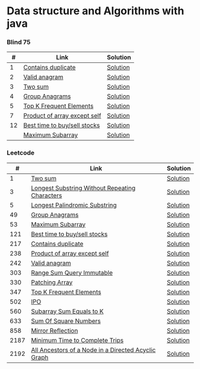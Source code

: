 # Data structure and Algorithms with java

### Blind 75

| #  | Link                                                                                          | Solution                                                                                                                                              |
|----|-----------------------------------------------------------------------------------------------|-------------------------------------------------------------------------------------------------------------------------------------------------------|
| 1  | [Contains duplicate](https://leetcode.com/problems/contains-duplicate)                        | [Solution](https://github.com/cbsingh1/DataStructureWithJava/blob/main/src/main/java/com/cbsingh/leetcode/LeetCode217_ContainsDuplicate.java)         |
| 2  | [Valid anagram](https://leetcode.com/problems/valid-anagram)                                  | [Solution](https://github.com/cbsingh1/DataStructureWithJava/blob/main/src/main/java/com/cbsingh/leetcode/Leetcode242_ValidAnagram.java)              |
| 3  | [Two sum](https://leetcode.com/problems/two-sum)                                              | [Solution](https://github.com/cbsingh1/DataStructureWithJava/blob/main/src/main/java/com/cbsingh/leetcode/Leetcode1_TwoSum.java)                      |
| 4  | [Group Anagrams](https://leetcode.com/problems/group-anagrams)                                | [Solution](https://github.com/cbsingh1/DataStructureWithJava/blob/main/src/main/java/com/cbsingh/leetcode/Leetcode49_GroupAnagrams.java)              |
| 5  | [Top K Frequent Elements](https://leetcode.com/problems/top-k-frequent-elements)              | [Solution](https://github.com/cbsingh1/DataStructureWithJava/blob/main/src/main/java/com/cbsingh/leetcode/Leetcode347_TopKFrequentElements.java)      |
| 7  | [Product of array except self](https://leetcode.com/problems/product-of-array-except-self)    | [Solution](https://github.com/cbsingh1/DataStructureWithJava/blob/main/src/main/java/com/cbsingh/leetcode/Leetcode238_ProductOfArrayExceptSelf.java)  |
| 12 | [Best time to buy/sell stocks](https://leetcode.com/problems/best-time-to-buy-and-sell-stock) | [Solution](https://github.com/cbsingh1/DataStructureWithJava/blob/main/src/main/java/com/cbsingh/leetcode/LeetCode121_BestTimeToBuyAndSellStock.java) |
|    | [Maximum Subarray](https://leetcode.com/problems/maximum-subarray)                            | [Solution](https://github.com/cbsingh1/DataStructureWithJava/blob/main/src/main/java/com/cbsingh/leetcode/LeetCode53_MaxSubArray.java)                |


### Leetcode

| #    | Link                                                                                                                                     | Solution                                                                                                                                                        |
|------|------------------------------------------------------------------------------------------------------------------------------------------|-----------------------------------------------------------------------------------------------------------------------------------------------------------------|
| 1    | [Two sum](https://leetcode.com/problems/two-sum)                                                                                         | [Solution](https://github.com/cbsingh1/DataStructureWithJava/blob/main/src/main/java/com/cbsingh/leetcode/Leetcode1_TwoSum.java)                                |
| 3    | [Longest Substring Without Repeating Characters](https://leetcode.com/problems/longest-substring-without-repeating-characters)           | [Solution](https://github.com/cbsingh1/DataStructureWithJava/blob/main/src/main/java/com/cbsingh/leetcode/LeetCode3_LongestSubstringWithoutRepeatingChars.java) |
| 5    | [Longest Palindromic Substring](https://leetcode.com/problems/longest-palindromic-substring)                                             | [Solution](https://github.com/cbsingh1/DataStructureWithJava/blob/main/src/main/java/com/cbsingh/leetcode/LeetCode5_LongestPalindromicSubstring.java)           |
| 49   | [Group Anagrams](https://leetcode.com/problems/group-anagrams)                                                                           | [Solution](https://github.com/cbsingh1/DataStructureWithJava/blob/main/src/main/java/com/cbsingh/leetcode/Leetcode49_GroupAnagrams.java)                        |
| 53   | [Maximum Subarray](https://leetcode.com/problems/maximum-subarray)                                                                       | [Solution](https://github.com/cbsingh1/DataStructureWithJava/blob/main/src/main/java/com/cbsingh/leetcode/LeetCode53_MaxSubArray.java)                          |
| 121  | [Best time to buy/sell stocks](https://leetcode.com/problems/best-time-to-buy-and-sell-stock)                                            | [Solution](https://github.com/cbsingh1/DataStructureWithJava/blob/main/src/main/java/com/cbsingh/leetcode/LeetCode121_BestTimeToBuyAndSellStock.java)           |
| 217  | [Contains duplicate](https://leetcode.com/problems/contains-duplicate)                                                                   | [Solution](https://github.com/cbsingh1/DataStructureWithJava/blob/main/src/main/java/com/cbsingh/leetcode/LeetCode217_ContainsDuplicate.java)                   |
| 238  | [Product of array except self](https://leetcode.com/problems/product-of-array-except-self)                                               | [Solution](https://github.com/cbsingh1/DataStructureWithJava/blob/main/src/main/java/com/cbsingh/leetcode/Leetcode238_ProductOfArrayExceptSelf.java)            |
| 242  | [Valid anagram](https://leetcode.com/problems/valid-anagram)                                                                             | [Solution](https://github.com/cbsingh1/DataStructureWithJava/blob/main/src/main/java/com/cbsingh/leetcode/Leetcode242_ValidAnagram.java)                        |
| 303  | [Range Sum Query Immutable](https://leetcode.com/problems/range-sum-query-immutable)                                                                 | [Solution](https://github.com/cbsingh1/DataStructureWithJava/blob/main/src/main/java/com/cbsingh/leetcode/Leetcode303_RangeSumQueryImmutable.java)                        |
| 330  | [Patching Array](https://leetcode.com/problems/patching-array)                                                                           | [Solution](https://github.com/cbsingh1/DataStructureWithJava/blob/main/src/main/java/com/cbsingh/leetcode/LeetCode330_PatchingArray.java)                       |
| 347  | [Top K Frequent Elements](https://leetcode.com/problems/top-k-frequent-elements)                                                         | [Solution](https://github.com/cbsingh1/DataStructureWithJava/blob/main/src/main/java/com/cbsingh/leetcode/Leetcode347_TopKFrequentElements.java)                |
| 502  | [IPO](https://leetcode.com/problems/ipo)                                                                                                 | [Solution](https://github.com/cbsingh1/DataStructureWithJava/blob/main/src/main/java/com/cbsingh/leetcode/LeetCode502_IPO.java)                                 |
| 560  | [Subarray Sum Equals to K](https://leetcode.com/problems/subarray-sum-equals-k)                                                          | [Solution](https://github.com/cbsingh1/DataStructureWithJava/blob/main/src/main/java/com/cbsingh/leetcode/Leetcode560_SubarraySumEqualsK.java)                  |
| 633  | [Sum Of Square Numbers](https://leetcode.com/problems/sum-of-square-numbers)                                                             | [Solution](https://github.com/cbsingh1/DataStructureWithJava/blob/main/src/main/java/com/cbsingh/leetcode/LeetCode633_SumOfSquareNumbers.java)                  |
| 858  | [Mirror Reflection](https://leetcode.com/problems/mirror-reflection)                                                                     | [Solution](https://github.com/cbsingh1/DataStructureWithJava/blob/main/src/main/java/com/cbsingh/leetcode/Leetcode858_MirrorReflection.java)                    |
| 2187 | [Minimum Time to Complete Trips](https://leetcode.com/problems/minimum-time-to-complete-trips)                                           | [Solution](https://github.com/cbsingh1/DataStructureWithJava/blob/main/src/main/java/com/cbsingh/leetcode/Leetcode2187_MinTimeToCompleteTrips.java)             |
| 2192 | [All Ancestors of a Node in a Directed Acyclic Graph](https://leetcode.com/problems/all-ancestors-of-a-node-in-a-directed-acyclic-graph) | [Solution](https://github.com/cbsingh1/DataStructureWithJava/blob/main/src/main/java/com/cbsingh/leetcode/Leetcode2192_AllAncestorsOfNodeInDAG.java)            |
